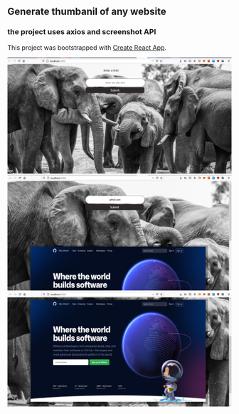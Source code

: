 ## Generate thumbanil of any website
### the project uses axios and screenshot API
This project was bootstrapped with [Create React App](https://github.com/facebook/create-react-app).

![](a.png.jpg)
![](b.png.jpg)
![](c.png.jpg)
